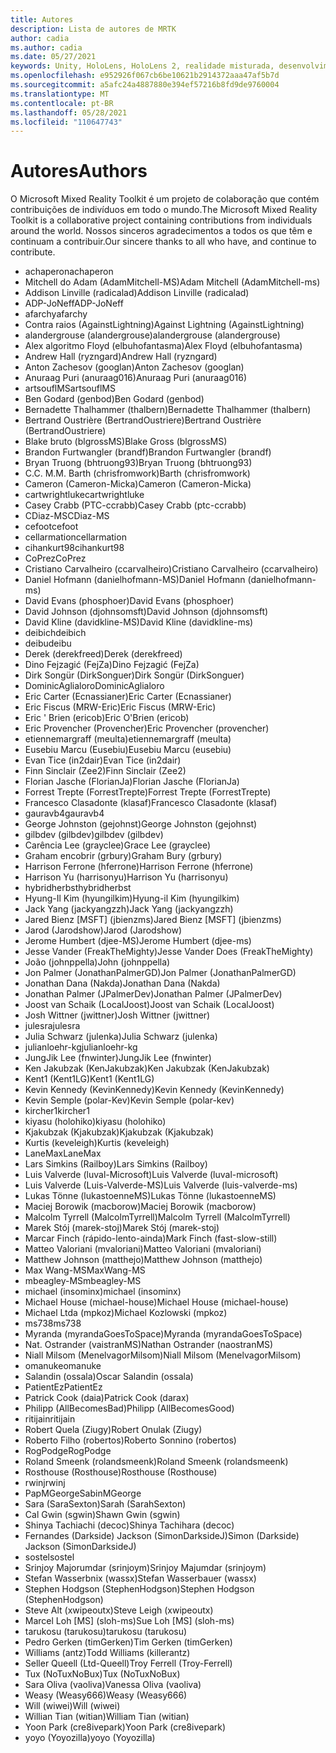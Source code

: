 ```yaml
---
title: Autores
description: Lista de autores de MRTK
author: cadia
ms.author: cadia
ms.date: 05/27/2021
keywords: Unity, HoloLens, HoloLens 2, realidade misturada, desenvolvimento, MRTK, C#, colaboradores, comunidade
ms.openlocfilehash: e952926f067cb6be10621b2914372aaa47af5b7d
ms.sourcegitcommit: a5afc24a4887880e394ef57216b8fd9de9760004
ms.translationtype: MT
ms.contentlocale: pt-BR
ms.lasthandoff: 05/28/2021
ms.locfileid: "110647743"
---
```

# <a name="authors"></a><span data-ttu-id="e25e3-104">Autores</span><span class="sxs-lookup"><span data-stu-id="e25e3-104">Authors</span></span>

<span data-ttu-id="e25e3-105">O Microsoft Mixed Reality Toolkit é um projeto de colaboração que contém contribuições de indivíduos em todo o mundo.</span><span class="sxs-lookup"><span data-stu-id="e25e3-105">The Microsoft Mixed Reality Toolkit is a collaborative project containing contributions from individuals around the world.</span></span> <span data-ttu-id="e25e3-106">Nossos sinceros agradecimentos a todos os que têm e continuam a contribuir.</span><span class="sxs-lookup"><span data-stu-id="e25e3-106">Our sincere thanks to all who have, and continue to contribute.</span></span>

- <span data-ttu-id="e25e3-107">achaperon</span><span class="sxs-lookup"><span data-stu-id="e25e3-107">achaperon</span></span>
- <span data-ttu-id="e25e3-108">Mitchell do Adam (AdamMitchell-MS)</span><span class="sxs-lookup"><span data-stu-id="e25e3-108">Adam Mitchell (AdamMitchell-ms)</span></span>
- <span data-ttu-id="e25e3-109">Addison Linville (radicalad)</span><span class="sxs-lookup"><span data-stu-id="e25e3-109">Addison Linville (radicalad)</span></span>
- <span data-ttu-id="e25e3-110">ADP-JoNeff</span><span class="sxs-lookup"><span data-stu-id="e25e3-110">ADP-JoNeff</span></span>
- <span data-ttu-id="e25e3-111">afarchy</span><span class="sxs-lookup"><span data-stu-id="e25e3-111">afarchy</span></span>
- <span data-ttu-id="e25e3-112">Contra raios (AgainstLightning)</span><span class="sxs-lookup"><span data-stu-id="e25e3-112">Against Lightning (AgainstLightning)</span></span>
- <span data-ttu-id="e25e3-113">alandergrouse (alandergrouse)</span><span class="sxs-lookup"><span data-stu-id="e25e3-113">alandergrouse (alandergrouse)</span></span>
- <span data-ttu-id="e25e3-114">Alex algoritmo Floyd (elbuhofantasma)</span><span class="sxs-lookup"><span data-stu-id="e25e3-114">Alex Floyd (elbuhofantasma)</span></span>
- <span data-ttu-id="e25e3-115">Andrew Hall (ryzngard)</span><span class="sxs-lookup"><span data-stu-id="e25e3-115">Andrew Hall (ryzngard)</span></span>
- <span data-ttu-id="e25e3-116">Anton Zachesov (googlan)</span><span class="sxs-lookup"><span data-stu-id="e25e3-116">Anton Zachesov (googlan)</span></span>
- <span data-ttu-id="e25e3-117">Anuraag Puri (anuraag016)</span><span class="sxs-lookup"><span data-stu-id="e25e3-117">Anuraag Puri (anuraag016)</span></span>
- <span data-ttu-id="e25e3-118">artsouflMS</span><span class="sxs-lookup"><span data-stu-id="e25e3-118">artsouflMS</span></span>
- <span data-ttu-id="e25e3-119">Ben Godard (genbod)</span><span class="sxs-lookup"><span data-stu-id="e25e3-119">Ben Godard (genbod)</span></span>
- <span data-ttu-id="e25e3-120">Bernadette Thalhammer (thalbern)</span><span class="sxs-lookup"><span data-stu-id="e25e3-120">Bernadette Thalhammer (thalbern)</span></span>
- <span data-ttu-id="e25e3-121">Bertrand Oustrière (BertrandOustriere)</span><span class="sxs-lookup"><span data-stu-id="e25e3-121">Bertrand Oustrière (BertrandOustriere)</span></span>
- <span data-ttu-id="e25e3-122">Blake bruto (blgrossMS)</span><span class="sxs-lookup"><span data-stu-id="e25e3-122">Blake Gross (blgrossMS)</span></span>
- <span data-ttu-id="e25e3-123">Brandon Furtwangler (brandf)</span><span class="sxs-lookup"><span data-stu-id="e25e3-123">Brandon Furtwangler (brandf)</span></span>
- <span data-ttu-id="e25e3-124">Bryan Truong (bhtruong93)</span><span class="sxs-lookup"><span data-stu-id="e25e3-124">Bryan Truong (bhtruong93)</span></span>
- <span data-ttu-id="e25e3-125">C.</span><span class="sxs-lookup"><span data-stu-id="e25e3-125">C.</span></span> <span data-ttu-id="e25e3-126">M.</span><span class="sxs-lookup"><span data-stu-id="e25e3-126">M.</span></span> <span data-ttu-id="e25e3-127">Barth (chrisfromwork)</span><span class="sxs-lookup"><span data-stu-id="e25e3-127">Barth (chrisfromwork)</span></span>
- <span data-ttu-id="e25e3-128">Cameron (Cameron-Micka)</span><span class="sxs-lookup"><span data-stu-id="e25e3-128">Cameron (Cameron-Micka)</span></span>
- <span data-ttu-id="e25e3-129">cartwrightluke</span><span class="sxs-lookup"><span data-stu-id="e25e3-129">cartwrightluke</span></span>
- <span data-ttu-id="e25e3-130">Casey Crabb (PTC-ccrabb)</span><span class="sxs-lookup"><span data-stu-id="e25e3-130">Casey Crabb (ptc-ccrabb)</span></span>
- <span data-ttu-id="e25e3-131">CDiaz-MS</span><span class="sxs-lookup"><span data-stu-id="e25e3-131">CDiaz-MS</span></span>
- <span data-ttu-id="e25e3-132">cefoot</span><span class="sxs-lookup"><span data-stu-id="e25e3-132">cefoot</span></span>
- <span data-ttu-id="e25e3-133">cellarmation</span><span class="sxs-lookup"><span data-stu-id="e25e3-133">cellarmation</span></span>
- <span data-ttu-id="e25e3-134">cihankurt98</span><span class="sxs-lookup"><span data-stu-id="e25e3-134">cihankurt98</span></span>
- <span data-ttu-id="e25e3-135">CoPrez</span><span class="sxs-lookup"><span data-stu-id="e25e3-135">CoPrez</span></span>
- <span data-ttu-id="e25e3-136">Cristiano Carvalheiro (ccarvalheiro)</span><span class="sxs-lookup"><span data-stu-id="e25e3-136">Cristiano Carvalheiro (ccarvalheiro)</span></span>
- <span data-ttu-id="e25e3-137">Daniel Hofmann (danielhofmann-MS)</span><span class="sxs-lookup"><span data-stu-id="e25e3-137">Daniel Hofmann (danielhofmann-ms)</span></span>
- <span data-ttu-id="e25e3-138">David Evans (phosphoer)</span><span class="sxs-lookup"><span data-stu-id="e25e3-138">David Evans (phosphoer)</span></span>
- <span data-ttu-id="e25e3-139">David Johnson (djohnsomsft)</span><span class="sxs-lookup"><span data-stu-id="e25e3-139">David Johnson (djohnsomsft)</span></span>
- <span data-ttu-id="e25e3-140">David Kline (davidkline-MS)</span><span class="sxs-lookup"><span data-stu-id="e25e3-140">David Kline (davidkline-ms)</span></span>
- <span data-ttu-id="e25e3-141">deibich</span><span class="sxs-lookup"><span data-stu-id="e25e3-141">deibich</span></span>
- <span data-ttu-id="e25e3-142">deibu</span><span class="sxs-lookup"><span data-stu-id="e25e3-142">deibu</span></span>
- <span data-ttu-id="e25e3-143">Derek (derekfreed)</span><span class="sxs-lookup"><span data-stu-id="e25e3-143">Derek (derekfreed)</span></span>
- <span data-ttu-id="e25e3-144">Dino Fejzagić (FejZa)</span><span class="sxs-lookup"><span data-stu-id="e25e3-144">Dino Fejzagić (FejZa)</span></span>
- <span data-ttu-id="e25e3-145">Dirk Songür (DirkSonguer)</span><span class="sxs-lookup"><span data-stu-id="e25e3-145">Dirk Songür (DirkSonguer)</span></span>
- <span data-ttu-id="e25e3-146">DominicAglialoro</span><span class="sxs-lookup"><span data-stu-id="e25e3-146">DominicAglialoro</span></span>
- <span data-ttu-id="e25e3-147">Eric Carter (Ecnassianer)</span><span class="sxs-lookup"><span data-stu-id="e25e3-147">Eric Carter (Ecnassianer)</span></span>
- <span data-ttu-id="e25e3-148">Eric Fiscus (MRW-Eric)</span><span class="sxs-lookup"><span data-stu-id="e25e3-148">Eric Fiscus (MRW-Eric)</span></span>
- <span data-ttu-id="e25e3-149">Eric ' Brien (ericob)</span><span class="sxs-lookup"><span data-stu-id="e25e3-149">Eric O'Brien (ericob)</span></span>
- <span data-ttu-id="e25e3-150">Eric Provencher (Provencher)</span><span class="sxs-lookup"><span data-stu-id="e25e3-150">Eric Provencher (provencher)</span></span>
- <span data-ttu-id="e25e3-151">etiennemargraff (meulta)</span><span class="sxs-lookup"><span data-stu-id="e25e3-151">etiennemargraff (meulta)</span></span>
- <span data-ttu-id="e25e3-152">Eusebiu Marcu (Eusebiu)</span><span class="sxs-lookup"><span data-stu-id="e25e3-152">Eusebiu Marcu (eusebiu)</span></span>
- <span data-ttu-id="e25e3-153">Evan Tice (in2dair)</span><span class="sxs-lookup"><span data-stu-id="e25e3-153">Evan Tice (in2dair)</span></span>
- <span data-ttu-id="e25e3-154">Finn Sinclair (Zee2)</span><span class="sxs-lookup"><span data-stu-id="e25e3-154">Finn Sinclair (Zee2)</span></span>
- <span data-ttu-id="e25e3-155">Florian Jasche (FlorianJa)</span><span class="sxs-lookup"><span data-stu-id="e25e3-155">Florian Jasche (FlorianJa)</span></span>
- <span data-ttu-id="e25e3-156">Forrest Trepte (ForrestTrepte)</span><span class="sxs-lookup"><span data-stu-id="e25e3-156">Forrest Trepte (ForrestTrepte)</span></span>
- <span data-ttu-id="e25e3-157">Francesco Clasadonte (klasaf)</span><span class="sxs-lookup"><span data-stu-id="e25e3-157">Francesco Clasadonte (klasaf)</span></span>
- <span data-ttu-id="e25e3-158">gauravb4</span><span class="sxs-lookup"><span data-stu-id="e25e3-158">gauravb4</span></span>
- <span data-ttu-id="e25e3-159">George Johnston (gejohnst)</span><span class="sxs-lookup"><span data-stu-id="e25e3-159">George Johnston (gejohnst)</span></span>
- <span data-ttu-id="e25e3-160">gilbdev (gilbdev)</span><span class="sxs-lookup"><span data-stu-id="e25e3-160">gilbdev (gilbdev)</span></span>
- <span data-ttu-id="e25e3-161">Carência Lee (grayclee)</span><span class="sxs-lookup"><span data-stu-id="e25e3-161">Grace Lee (grayclee)</span></span>
- <span data-ttu-id="e25e3-162">Graham encobrir (grbury)</span><span class="sxs-lookup"><span data-stu-id="e25e3-162">Graham Bury (grbury)</span></span>
- <span data-ttu-id="e25e3-163">Harrison Ferrone (hferrone)</span><span class="sxs-lookup"><span data-stu-id="e25e3-163">Harrison Ferrone (hferrone)</span></span>
- <span data-ttu-id="e25e3-164">Harrison Yu (harrisonyu)</span><span class="sxs-lookup"><span data-stu-id="e25e3-164">Harrison Yu (harrisonyu)</span></span>
- <span data-ttu-id="e25e3-165">hybridherbst</span><span class="sxs-lookup"><span data-stu-id="e25e3-165">hybridherbst</span></span>
- <span data-ttu-id="e25e3-166">Hyung-Il Kim (hyungilkim)</span><span class="sxs-lookup"><span data-stu-id="e25e3-166">Hyung-il Kim (hyungilkim)</span></span>
- <span data-ttu-id="e25e3-167">Jack Yang (jackyangzzh)</span><span class="sxs-lookup"><span data-stu-id="e25e3-167">Jack Yang (jackyangzzh)</span></span>
- <span data-ttu-id="e25e3-168">Jared Bienz [MSFT] (jbienzms)</span><span class="sxs-lookup"><span data-stu-id="e25e3-168">Jared Bienz [MSFT] (jbienzms)</span></span>
- <span data-ttu-id="e25e3-169">Jarod (Jarodshow)</span><span class="sxs-lookup"><span data-stu-id="e25e3-169">Jarod (Jarodshow)</span></span>
- <span data-ttu-id="e25e3-170">Jerome Humbert (djee-MS)</span><span class="sxs-lookup"><span data-stu-id="e25e3-170">Jerome Humbert (djee-ms)</span></span>
- <span data-ttu-id="e25e3-171">Jesse Vander (FreakTheMighty)</span><span class="sxs-lookup"><span data-stu-id="e25e3-171">Jesse Vander Does (FreakTheMighty)</span></span>
- <span data-ttu-id="e25e3-172">João (johnppella)</span><span class="sxs-lookup"><span data-stu-id="e25e3-172">John (johnppella)</span></span>
- <span data-ttu-id="e25e3-173">Jon Palmer (JonathanPalmerGD)</span><span class="sxs-lookup"><span data-stu-id="e25e3-173">Jon Palmer (JonathanPalmerGD)</span></span>
- <span data-ttu-id="e25e3-174">Jonathan Dana (Nakda)</span><span class="sxs-lookup"><span data-stu-id="e25e3-174">Jonathan Dana (Nakda)</span></span>
- <span data-ttu-id="e25e3-175">Jonathan Palmer (JPalmerDev)</span><span class="sxs-lookup"><span data-stu-id="e25e3-175">Jonathan Palmer (JPalmerDev)</span></span>
- <span data-ttu-id="e25e3-176">Joost van Schaik (LocalJoost)</span><span class="sxs-lookup"><span data-stu-id="e25e3-176">Joost van Schaik (LocalJoost)</span></span>
- <span data-ttu-id="e25e3-177">Josh Wittner (jwittner)</span><span class="sxs-lookup"><span data-stu-id="e25e3-177">Josh Wittner (jwittner)</span></span>
- <span data-ttu-id="e25e3-178">julesra</span><span class="sxs-lookup"><span data-stu-id="e25e3-178">julesra</span></span>
- <span data-ttu-id="e25e3-179">Julia Schwarz (julenka)</span><span class="sxs-lookup"><span data-stu-id="e25e3-179">Julia Schwarz (julenka)</span></span>
- <span data-ttu-id="e25e3-180">julianloehr-kg</span><span class="sxs-lookup"><span data-stu-id="e25e3-180">julianloehr-kg</span></span>
- <span data-ttu-id="e25e3-181">JungJik Lee (fnwinter)</span><span class="sxs-lookup"><span data-stu-id="e25e3-181">JungJik Lee (fnwinter)</span></span>
- <span data-ttu-id="e25e3-182">Ken Jakubzak (KenJakubzak)</span><span class="sxs-lookup"><span data-stu-id="e25e3-182">Ken Jakubzak (KenJakubzak)</span></span>
- <span data-ttu-id="e25e3-183">Kent1 (Kent1LG)</span><span class="sxs-lookup"><span data-stu-id="e25e3-183">Kent1 (Kent1LG)</span></span>
- <span data-ttu-id="e25e3-184">Kevin Kennedy (KevinKennedy)</span><span class="sxs-lookup"><span data-stu-id="e25e3-184">Kevin Kennedy (KevinKennedy)</span></span>
- <span data-ttu-id="e25e3-185">Kevin Semple (polar-Kev)</span><span class="sxs-lookup"><span data-stu-id="e25e3-185">Kevin Semple (polar-kev)</span></span>
- <span data-ttu-id="e25e3-186">kircher1</span><span class="sxs-lookup"><span data-stu-id="e25e3-186">kircher1</span></span>
- <span data-ttu-id="e25e3-187">kiyasu (holohiko)</span><span class="sxs-lookup"><span data-stu-id="e25e3-187">kiyasu (holohiko)</span></span>
- <span data-ttu-id="e25e3-188">Kjakubzak (Kjakubzak)</span><span class="sxs-lookup"><span data-stu-id="e25e3-188">Kjakubzak (Kjakubzak)</span></span>
- <span data-ttu-id="e25e3-189">Kurtis (keveleigh)</span><span class="sxs-lookup"><span data-stu-id="e25e3-189">Kurtis (keveleigh)</span></span>
- <span data-ttu-id="e25e3-190">LaneMax</span><span class="sxs-lookup"><span data-stu-id="e25e3-190">LaneMax</span></span>
- <span data-ttu-id="e25e3-191">Lars Simkins (Railboy)</span><span class="sxs-lookup"><span data-stu-id="e25e3-191">Lars Simkins (Railboy)</span></span>
- <span data-ttu-id="e25e3-192">Luis Valverde (luval-Microsoft)</span><span class="sxs-lookup"><span data-stu-id="e25e3-192">Luis Valverde (luval-microsoft)</span></span>
- <span data-ttu-id="e25e3-193">Luis Valverde (Luis-Valverde-MS)</span><span class="sxs-lookup"><span data-stu-id="e25e3-193">Luis Valverde (luis-valverde-ms)</span></span>
- <span data-ttu-id="e25e3-194">Lukas Tönne (lukastoenneMS)</span><span class="sxs-lookup"><span data-stu-id="e25e3-194">Lukas Tönne (lukastoenneMS)</span></span>
- <span data-ttu-id="e25e3-195">Maciej Borowik (macborow)</span><span class="sxs-lookup"><span data-stu-id="e25e3-195">Maciej Borowik (macborow)</span></span>
- <span data-ttu-id="e25e3-196">Malcolm Tyrrell (MalcolmTyrrell)</span><span class="sxs-lookup"><span data-stu-id="e25e3-196">Malcolm Tyrrell (MalcolmTyrrell)</span></span>
- <span data-ttu-id="e25e3-197">Marek Stój (marek-stoj)</span><span class="sxs-lookup"><span data-stu-id="e25e3-197">Marek Stój (marek-stoj)</span></span>
- <span data-ttu-id="e25e3-198">Marcar Finch (rápido-lento-ainda)</span><span class="sxs-lookup"><span data-stu-id="e25e3-198">Mark Finch (fast-slow-still)</span></span>
- <span data-ttu-id="e25e3-199">Matteo Valoriani (mvaloriani)</span><span class="sxs-lookup"><span data-stu-id="e25e3-199">Matteo Valoriani (mvaloriani)</span></span>
- <span data-ttu-id="e25e3-200">Matthew Johnson (matthejo)</span><span class="sxs-lookup"><span data-stu-id="e25e3-200">Matthew Johnson (matthejo)</span></span>
- <span data-ttu-id="e25e3-201">Max Wang-MS</span><span class="sxs-lookup"><span data-stu-id="e25e3-201">MaxWang-MS</span></span>
- <span data-ttu-id="e25e3-202">mbeagley-MS</span><span class="sxs-lookup"><span data-stu-id="e25e3-202">mbeagley-MS</span></span>
- <span data-ttu-id="e25e3-203">michael (insominx)</span><span class="sxs-lookup"><span data-stu-id="e25e3-203">michael (insominx)</span></span>
- <span data-ttu-id="e25e3-204">Michael House (michael-house)</span><span class="sxs-lookup"><span data-stu-id="e25e3-204">Michael House (michael-house)</span></span>
- <span data-ttu-id="e25e3-205">Michael Ltda (mpkoz)</span><span class="sxs-lookup"><span data-stu-id="e25e3-205">Michael Kozlowski (mpkoz)</span></span>
- <span data-ttu-id="e25e3-206">ms738</span><span class="sxs-lookup"><span data-stu-id="e25e3-206">ms738</span></span>
- <span data-ttu-id="e25e3-207">Myranda (myrandaGoesToSpace)</span><span class="sxs-lookup"><span data-stu-id="e25e3-207">Myranda (myrandaGoesToSpace)</span></span>
- <span data-ttu-id="e25e3-208">Nat. Ostrander (vaistranMS)</span><span class="sxs-lookup"><span data-stu-id="e25e3-208">Nathan Ostrander (naostranMS)</span></span>
- <span data-ttu-id="e25e3-209">Niall Milsom (MenelvagorMilsom)</span><span class="sxs-lookup"><span data-stu-id="e25e3-209">Niall Milsom (MenelvagorMilsom)</span></span>
- <span data-ttu-id="e25e3-210">omanuke</span><span class="sxs-lookup"><span data-stu-id="e25e3-210">omanuke</span></span>
- <span data-ttu-id="e25e3-211">Salandin (ossala)</span><span class="sxs-lookup"><span data-stu-id="e25e3-211">Oscar Salandin (ossala)</span></span>
- <span data-ttu-id="e25e3-212">PatientEz</span><span class="sxs-lookup"><span data-stu-id="e25e3-212">PatientEz</span></span>
- <span data-ttu-id="e25e3-213">Patrick Cook (daia)</span><span class="sxs-lookup"><span data-stu-id="e25e3-213">Patrick Cook (darax)</span></span>
- <span data-ttu-id="e25e3-214">Philipp (AllBecomesBad)</span><span class="sxs-lookup"><span data-stu-id="e25e3-214">Philipp (AllBecomesGood)</span></span>
- <span data-ttu-id="e25e3-215">ritijain</span><span class="sxs-lookup"><span data-stu-id="e25e3-215">ritijain</span></span>
- <span data-ttu-id="e25e3-216">Robert Quela (Ziugy)</span><span class="sxs-lookup"><span data-stu-id="e25e3-216">Robert Onulak (Ziugy)</span></span>
- <span data-ttu-id="e25e3-217">Roberto Filho (robertos)</span><span class="sxs-lookup"><span data-stu-id="e25e3-217">Roberto Sonnino (robertos)</span></span>
- <span data-ttu-id="e25e3-218">RogPodge</span><span class="sxs-lookup"><span data-stu-id="e25e3-218">RogPodge</span></span>
- <span data-ttu-id="e25e3-219">Roland Smeenk (rolandsmeenk)</span><span class="sxs-lookup"><span data-stu-id="e25e3-219">Roland Smeenk (rolandsmeenk)</span></span>
- <span data-ttu-id="e25e3-220">Rosthouse (Rosthouse)</span><span class="sxs-lookup"><span data-stu-id="e25e3-220">Rosthouse (Rosthouse)</span></span>
- <span data-ttu-id="e25e3-221">rwinj</span><span class="sxs-lookup"><span data-stu-id="e25e3-221">rwinj</span></span>
- <span data-ttu-id="e25e3-222">PapMGeorge</span><span class="sxs-lookup"><span data-stu-id="e25e3-222">SabinMGeorge</span></span>
- <span data-ttu-id="e25e3-223">Sara (SaraSexton)</span><span class="sxs-lookup"><span data-stu-id="e25e3-223">Sarah (SarahSexton)</span></span>
- <span data-ttu-id="e25e3-224">Cal Gwin (sgwin)</span><span class="sxs-lookup"><span data-stu-id="e25e3-224">Shawn Gwin (sgwin)</span></span>
- <span data-ttu-id="e25e3-225">Shinya Tachiachi (decoc)</span><span class="sxs-lookup"><span data-stu-id="e25e3-225">Shinya Tachihara (decoc)</span></span>
- <span data-ttu-id="e25e3-226">Fernandes (Darkside) Jackson (SimonDarksideJ)</span><span class="sxs-lookup"><span data-stu-id="e25e3-226">Simon (Darkside) Jackson (SimonDarksideJ)</span></span>
- <span data-ttu-id="e25e3-227">sostel</span><span class="sxs-lookup"><span data-stu-id="e25e3-227">sostel</span></span>
- <span data-ttu-id="e25e3-228">Srinjoy Majorumdar (srinjoym)</span><span class="sxs-lookup"><span data-stu-id="e25e3-228">Srinjoy Majumdar (srinjoym)</span></span>
- <span data-ttu-id="e25e3-229">Stefan Wasserbnix (wassx)</span><span class="sxs-lookup"><span data-stu-id="e25e3-229">Stefan Wasserbauer (wassx)</span></span>
- <span data-ttu-id="e25e3-230">Stephen Hodgson (StephenHodgson)</span><span class="sxs-lookup"><span data-stu-id="e25e3-230">Stephen Hodgson (StephenHodgson)</span></span>
- <span data-ttu-id="e25e3-231">Steve Alt (xwipeoutx)</span><span class="sxs-lookup"><span data-stu-id="e25e3-231">Steve Leigh (xwipeoutx)</span></span>
- <span data-ttu-id="e25e3-232">Marcel Loh [MS] (sloh-ms)</span><span class="sxs-lookup"><span data-stu-id="e25e3-232">Sue Loh [MS] (sloh-ms)</span></span>
- <span data-ttu-id="e25e3-233">tarukosu (tarukosu)</span><span class="sxs-lookup"><span data-stu-id="e25e3-233">tarukosu (tarukosu)</span></span>
- <span data-ttu-id="e25e3-234">Pedro Gerken (timGerken)</span><span class="sxs-lookup"><span data-stu-id="e25e3-234">Tim Gerken (timGerken)</span></span>
- <span data-ttu-id="e25e3-235">Williams (antz)</span><span class="sxs-lookup"><span data-stu-id="e25e3-235">Todd Williams (killerantz)</span></span>
- <span data-ttu-id="e25e3-236">Seller Queell (Ltd-Queell)</span><span class="sxs-lookup"><span data-stu-id="e25e3-236">Troy Ferrell (Troy-Ferrell)</span></span>
- <span data-ttu-id="e25e3-237">Tux (NoTuxNoBux)</span><span class="sxs-lookup"><span data-stu-id="e25e3-237">Tux (NoTuxNoBux)</span></span>
- <span data-ttu-id="e25e3-238">Sara Oliva (vaoliva)</span><span class="sxs-lookup"><span data-stu-id="e25e3-238">Vanessa Oliva (vaoliva)</span></span>
- <span data-ttu-id="e25e3-239">Weasy (Weasy666)</span><span class="sxs-lookup"><span data-stu-id="e25e3-239">Weasy (Weasy666)</span></span>
- <span data-ttu-id="e25e3-240">Will (wiwei)</span><span class="sxs-lookup"><span data-stu-id="e25e3-240">Will (wiwei)</span></span>
- <span data-ttu-id="e25e3-241">Willian Tian (witian)</span><span class="sxs-lookup"><span data-stu-id="e25e3-241">William Tian (witian)</span></span>
- <span data-ttu-id="e25e3-242">Yoon Park (cre8ivepark)</span><span class="sxs-lookup"><span data-stu-id="e25e3-242">Yoon Park (cre8ivepark)</span></span>
- <span data-ttu-id="e25e3-243">yoyo (Yoyozilla)</span><span class="sxs-lookup"><span data-stu-id="e25e3-243">yoyo (Yoyozilla)</span></span>